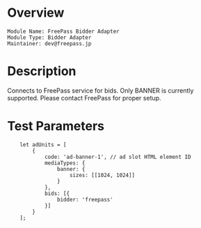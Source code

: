 # Overview

```
Module Name: FreePass Bidder Adapter
Module Type: Bidder Adapter
Maintainer: dev@freepass.jp
```

# Description

Connects to FreePass service for bids. Only BANNER is currently supported. Please contact FreePass for proper setup.

# Test Parameters
```
    let adUnits = [
        {
            code: 'ad-banner-1', // ad slot HTML element ID
            mediaTypes: {
                banner: {
                    sizes: [[1024, 1024]]
                }
            },
            bids: [{
                bidder: 'freepass'
            }]
        }
    ];
```

